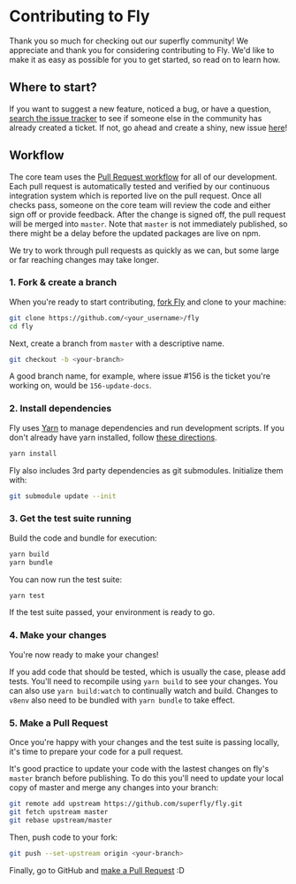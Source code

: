 # Contributing to Fly

Thank you so much for checking out our superfly community! We appreciate and thank you for considering contributing to Fly. We'd like to make it as easy as possible for you to get started, so read on to learn how.

## Where to start?

If you want to suggest a new feature, noticed a bug, or have a question, [search the issue tracker](https://github.com/superfly/fly/issues) to see if
someone else in the community has already created a ticket. If not, go ahead and create a shiny, new issue
[here](https://github.com/superfly/fly/issues/new)!

## Workflow

The core team uses the [Pull Request workflow](https://guides.github.com/introduction/flow/) for all of our development. Each pull request is automatically tested and verified by our continuous integration system which is reported live on the pull request. Once all checks pass, someone on the core team will review the code and either sign off or provide feedback. After the change is signed off, the pull request will be merged into `master`. Note that `master` is not immediately published, so there might be a delay before the updated packages are live on npm. 

We try to work through pull requests as quickly as we can, but some large or far reaching changes may take longer.

### 1. Fork & create a branch

When you're ready to start contributing, [fork Fly](https://help.github.com/articles/fork-a-repo/) and clone to your machine:

```sh
git clone https://github.com/<your_username>/fly
cd fly

```

Next, create a branch from `master` with a descriptive name.

```sh
git checkout -b <your-branch>
```

A good branch name, for example, where issue #156 is the ticket you're working on, would be `156-update-docs`.

### 2. Install dependencies

Fly uses [Yarn](https://yarnpkg.com/en/) to manage dependencies and run development scripts. If you don't already have yarn installed, follow [these directions](https://yarnpkg.com/en/docs/install).

```sh
yarn install
```

Fly also includes 3rd party dependencies as git submodules. Initialize them with:

```sh
git submodule update --init
```

### 3. Get the test suite running

Build the code and bundle for execution:

```sh
yarn build
yarn bundle
```

You can now run the test suite:

```sh
yarn test
```

If the test suite passed, your environment is ready to go.

### 4. Make your changes

You're now ready to make your changes! 

If you add code that should be tested, which is usually the case, please add tests. You'll need to recompile using `yarn build` to see your changes. You can also use `yarn build:watch` to continually watch and build. Changes to `v8env` also need to be bundled with `yarn bundle` to take effect. 

### 5. Make a Pull Request

Once you're happy with your changes and the test suite is passing locally, it's time to prepare your code for a pull request.

It's good practice to update your code with the lastest changes on fly's `master` branch before publishing. To do this you'll need to update your local copy of master and merge any changes into your branch:

```sh
git remote add upstream https://github.com/superfly/fly.git
git fetch upstream master
git rebase upstream/master
```

Then, push code to your fork:

```sh
git push --set-upstream origin <your-branch>
```

Finally, go to GitHub and [make a Pull Request](https://github.com/superfly/fly/compare) :D

[search the issue tracker]: https://github.com/superfly/fly/issues?q=something
[new issue]: https://github.com/superfly/fly/issues/new
[fork Fly]: https://help.github.com/articles/fork-a-repo
[make a pull request]: https://help.github.com/articles/creating-a-pull-request
[git rebasing]: http://git-scm.com/book/en/Git-Branching-Rebasing
[interactive rebase]: https://help.github.com/articles/interactive-rebase

